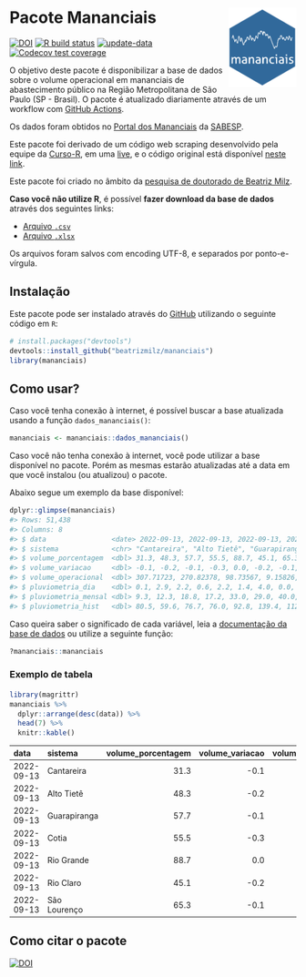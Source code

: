 
<!-- README.md is generated from README.Rmd. Please edit that file -->

# Pacote Mananciais <img src="man/figures/hexlogo.png" align="right" width = "120px"/>

<!-- badges: start -->

[![DOI](https://zenodo.org/badge/DOI/10.5281/zenodo.4733056.svg)](https://doi.org/10.5281/zenodo.4733056)
[![R build
status](https://github.com/beatrizmilz/mananciais/workflows/R-CMD-check/badge.svg)](https://github.com/beatrizmilz/mananciais/actions)
[![update-data](https://github.com/beatrizmilz/mananciais/actions/workflows/2-update_data.yaml/badge.svg)](https://github.com/beatrizmilz/mananciais/actions/workflows/2-update_data.yaml)
[![Codecov test
coverage](https://codecov.io/gh/beatrizmilz/mananciais/branch/master/graph/badge.svg)](https://codecov.io/gh/beatrizmilz/mananciais?branch=master)
<!-- badges: end -->

O objetivo deste pacote é disponibilizar a base de dados sobre o volume
operacional em mananciais de abastecimento público na Região
Metropolitana de São Paulo (SP - Brasil). O pacote é atualizado
diariamente através de um workflow com [GitHub
Actions](https://github.com/beatrizmilz/mananciais/actions).

Os dados foram obtidos no [Portal dos
Mananciais](http://mananciais.sabesp.com.br/Situacao) da
[SABESP](http://site.sabesp.com.br/site/Default.aspx).

Este pacote foi derivado de um código web scraping desenvolvido pela
equipe da [Curso-R](https://www.curso-r.com/), em uma
[live](https://youtu.be/jvZIxrMmOcQ), e o código original está
disponível [neste
link](https://github.com/curso-r/lives/blob/master/drafts/20200730_scraper_sabesp.R).

Este pacote foi criado no âmbito da [pesquisa de doutorado de Beatriz
Milz](https://beatrizmilz.github.io/tese/).

**Caso você não utilize R**, é possível **fazer download da base de
dados** através dos seguintes links:

-   [Arquivo
    `.csv`](https://github.com/beatrizmilz/mananciais/raw/master/inst/extdata/mananciais.csv)
-   [Arquivo
    `.xlsx`](https://github.com/beatrizmilz/mananciais/blob/master/inst/extdata/mananciais.xlsx?raw=true)

Os arquivos foram salvos com encoding UTF-8, e separados por
ponto-e-vírgula.

## Instalação

Este pacote pode ser instalado através do [GitHub](https://github.com/)
utilizando o seguinte código em `R`:

``` r
# install.packages("devtools")
devtools::install_github("beatrizmilz/mananciais")
library(mananciais)
```

## Como usar?

Caso você tenha conexão à internet, é possível buscar a base atualizada
usando a função `dados_mananciais()`:

``` r
mananciais <- mananciais::dados_mananciais() 
```

Caso você não tenha conexão à internet, você pode utilizar a base
disponível no pacote. Porém as mesmas estarão atualizadas até a data em
que você instalou (ou atualizou) o pacote.

Abaixo segue um exemplo da base disponível:

``` r
dplyr::glimpse(mananciais)
#> Rows: 51,438
#> Columns: 8
#> $ data                <date> 2022-09-13, 2022-09-13, 2022-09-13, 2022-09-13, 2…
#> $ sistema             <chr> "Cantareira", "Alto Tietê", "Guarapiranga", "Cotia…
#> $ volume_porcentagem  <dbl> 31.3, 48.3, 57.7, 55.5, 88.7, 45.1, 65.3, 31.4, 48…
#> $ volume_variacao     <dbl> -0.1, -0.2, -0.1, -0.3, 0.0, -0.2, -0.1, -0.1, -0.…
#> $ volume_operacional  <dbl> 307.71723, 270.82378, 98.73567, 9.15826, 99.48490,…
#> $ pluviometria_dia    <dbl> 0.1, 2.9, 2.2, 0.6, 2.2, 1.4, 4.0, 0.0, 0.0, 0.0, …
#> $ pluviometria_mensal <dbl> 9.3, 12.3, 18.8, 17.2, 33.0, 29.0, 40.0, 9.2, 9.4,…
#> $ pluviometria_hist   <dbl> 80.5, 59.6, 76.7, 76.0, 92.8, 139.4, 112.5, 80.5, …
```

Caso queira saber o significado de cada variável, leia a [documentação
da base de
dados](https://beatrizmilz.github.io/mananciais/reference/mananciais.html)
ou utilize a seguinte função:

``` r
?mananciais::mananciais
```

### Exemplo de tabela

``` r
library(magrittr)
mananciais %>% 
  dplyr::arrange(desc(data)) %>% 
  head(7) %>%
  knitr::kable()
```

| data       | sistema      | volume_porcentagem | volume_variacao | volume_operacional | pluviometria_dia | pluviometria_mensal | pluviometria_hist |
|:-----------|:-------------|-------------------:|----------------:|-------------------:|-----------------:|--------------------:|------------------:|
| 2022-09-13 | Cantareira   |               31.3 |            -0.1 |          307.71723 |              0.1 |                 9.3 |              80.5 |
| 2022-09-13 | Alto Tietê   |               48.3 |            -0.2 |          270.82378 |              2.9 |                12.3 |              59.6 |
| 2022-09-13 | Guarapiranga |               57.7 |            -0.1 |           98.73567 |              2.2 |                18.8 |              76.7 |
| 2022-09-13 | Cotia        |               55.5 |            -0.3 |            9.15826 |              0.6 |                17.2 |              76.0 |
| 2022-09-13 | Rio Grande   |               88.7 |             0.0 |           99.48490 |              2.2 |                33.0 |              92.8 |
| 2022-09-13 | Rio Claro    |               45.1 |            -0.2 |            6.16704 |              1.4 |                29.0 |             139.4 |
| 2022-09-13 | São Lourenço |               65.3 |            -0.1 |           58.01319 |              4.0 |                40.0 |             112.5 |

## Como citar o pacote

[![DOI](https://zenodo.org/badge/DOI/10.5281/zenodo.4733056.svg)](https://doi.org/10.5281/zenodo.4733056)
